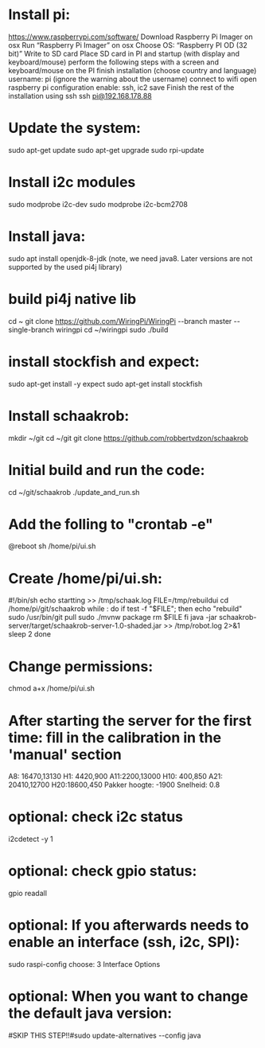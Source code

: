 # Install pi:
https://www.raspberrypi.com/software/
Download Raspberry Pi Imager on osx
Run “Raspberry Pi Imager” on osx
Choose OS: “Raspberry PI OD (32 bit)”
Write to SD card
Place SD card in PI and startup (with display and keyboard/mouse)
perform the following steps with a screen and keyboard/mouse on the PI
finish installation (choose country and language)
username: pi (ignore the warning about the username)
connect to wifi
open raspberry pi configuration
enable: ssh, ic2
save
Finish the rest of the installation using ssh
ssh pi@192.168.178.88

# Update the system:
sudo apt-get update
sudo apt-get upgrade
sudo rpi-update

# Install i2c modules 
sudo modprobe i2c-dev
sudo modprobe i2c-bcm2708

# Install java:
sudo apt install openjdk-8-jdk
(note, we need java8. Later versions are not supported by the used pi4j library)


# build pi4j native lib
cd ~
git clone https://github.com/WiringPi/WiringPi --branch master --single-branch wiringpi
cd ~/wiringpi
sudo ./build

# install stockfish and expect:
sudo apt-get install -y expect
sudo apt-get install stockfish

# Install schaakrob:
mkdir ~/git
cd ~/git
git clone https://github.com/robbertvdzon/schaakrob

# Initial build and run the code:
cd ~/git/schaakrob
./update_and_run.sh

# Add the folling to  "crontab -e"
@reboot sh /home/pi/ui.sh

# Create /home/pi/ui.sh:
#!/bin/sh
echo startting >> /tmp/schaak.log
FILE=/tmp/rebuildui
cd /home/pi/git/schaakrob
while :
do
if test -f "$FILE"; then
echo "rebuild"
sudo /usr/bin/git pull
sudo ./mvnw package
rm $FILE
fi
java -jar schaakrob-server/target/schaakrob-server-1.0-shaded.jar >> /tmp/robot.log  2>&1
sleep 2
done

# Change permissions:
chmod a+x /home/pi/ui.sh

# After starting the server for the first time: fill in the calibration in the 'manual' section
A8: 16470,13130
H1: 4420,900
A11:2200,13000
H10: 400,850
A21: 20410,12700
H20:18600,450
Pakker hoogte: -1900
Snelheid: 0.8

# optional: check i2c status
i2cdetect -y 1

# optional: check gpio status:
gpio readall

# optional: If you afterwards needs to enable an interface (ssh, i2c, SPI):
sudo raspi-config
choose: 3 Interface Options

# optional: When you want to change the default java version:
#SKIP THIS STEP!!#sudo update-alternatives --config java
